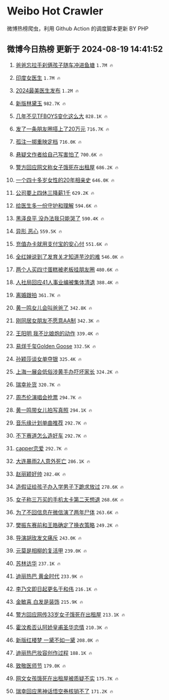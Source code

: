 # Weibo Hot Crawler 



微博热榜爬虫，利用 Github Action 的调度脚本更新 BY PHP 


## 微博今日热榜 更新于 2024-08-19 14:41:52 
1. [爸爸忘拉手刹俩孩子随车冲进鱼塘](https://s.weibo.com/weibo?q=%23%E7%88%B8%E7%88%B8%E5%BF%98%E6%8B%89%E6%89%8B%E5%88%B9%E4%BF%A9%E5%AD%A9%E5%AD%90%E9%9A%8F%E8%BD%A6%E5%86%B2%E8%BF%9B%E9%B1%BC%E5%A1%98%23&t=31&band_rank=1&Refer=top) `1.7M 🔥` 

1. [印度女医生](https://s.weibo.com/weibo?q=%23%E5%8D%B0%E5%BA%A6%E5%A5%B3%E5%8C%BB%E7%94%9F%23&t=31&band_rank=2&Refer=top) `1.7M 🔥` 

1. [2024最美医生发布](https://s.weibo.com/weibo?q=%232024%E6%9C%80%E7%BE%8E%E5%8C%BB%E7%94%9F%E5%8F%91%E5%B8%83%23&t=31&band_rank=3&Refer=top) `1.2M 🔥` 

1. [新版林黛玉](https://s.weibo.com/weibo?q=%E6%96%B0%E7%89%88%E6%9E%97%E9%BB%9B%E7%8E%89&t=31&band_rank=4&Refer=top) `982.7K 🔥` 

1. [几年不见TFBOYS变化这么大](https://s.weibo.com/weibo?q=%E5%87%A0%E5%B9%B4%E4%B8%8D%E8%A7%81TFBOYS%E5%8F%98%E5%8C%96%E8%BF%99%E4%B9%88%E5%A4%A7&t=31&band_rank=5&Refer=top) `828.1K 🔥` 

1. [发了一条朋友圈搭上了20万元](https://s.weibo.com/weibo?q=%23%E5%8F%91%E4%BA%86%E4%B8%80%E6%9D%A1%E6%9C%8B%E5%8F%8B%E5%9C%88%E6%90%AD%E4%B8%8A%E4%BA%8620%E4%B8%87%E5%85%83%23&t=31&band_rank=6&Refer=top) `716.7K 🔥` 

1. [孤注一掷重映定档](https://s.weibo.com/weibo?q=%E5%AD%A4%E6%B3%A8%E4%B8%80%E6%8E%B7%E9%87%8D%E6%98%A0%E5%AE%9A%E6%A1%A3&t=31&band_rank=7&Refer=top) `716.0K 🔥` 

1. [悬疑文作者给自己写害怕了](https://s.weibo.com/weibo?q=%E6%82%AC%E7%96%91%E6%96%87%E4%BD%9C%E8%80%85%E7%BB%99%E8%87%AA%E5%B7%B1%E5%86%99%E5%AE%B3%E6%80%95%E4%BA%86&t=31&band_rank=8&Refer=top) `700.6K 🔥` 

1. [警方回应网文称女子饿死在出租屋](https://s.weibo.com/weibo?q=%23%E8%AD%A6%E6%96%B9%E5%9B%9E%E5%BA%94%E7%BD%91%E6%96%87%E7%A7%B0%E5%A5%B3%E5%AD%90%E9%A5%BF%E6%AD%BB%E5%9C%A8%E5%87%BA%E7%A7%9F%E5%B1%8B%23&t=31&band_rank=9&Refer=top) `686.2K 🔥` 

1. [一个四十多岁女性的20年相亲史](https://s.weibo.com/weibo?q=%23%E4%B8%80%E4%B8%AA%E5%9B%9B%E5%8D%81%E5%A4%9A%E5%B2%81%E5%A5%B3%E6%80%A7%E7%9A%8420%E5%B9%B4%E7%9B%B8%E4%BA%B2%E5%8F%B2%23&t=31&band_rank=10&Refer=top) `646.0K 🔥` 

1. [公司要上四休三降薪1千](https://s.weibo.com/weibo?q=%23%E5%85%AC%E5%8F%B8%E8%A6%81%E4%B8%8A%E5%9B%9B%E4%BC%91%E4%B8%89%E9%99%8D%E8%96%AA1%E5%8D%83%23&t=31&band_rank=11&Refer=top) `629.2K 🔥` 

1. [给医生多一份守护和理解](https://s.weibo.com/weibo?q=%23%E7%BB%99%E5%8C%BB%E7%94%9F%E5%A4%9A%E4%B8%80%E4%BB%BD%E5%AE%88%E6%8A%A4%E5%92%8C%E7%90%86%E8%A7%A3%23&t=31&band_rank=12&Refer=top) `594.6K 🔥` 

1. [黑泽良平 没办法我只能哭了](https://s.weibo.com/weibo?q=%E9%BB%91%E6%B3%BD%E8%89%AF%E5%B9%B3%20%E6%B2%A1%E5%8A%9E%E6%B3%95%E6%88%91%E5%8F%AA%E8%83%BD%E5%93%AD%E4%BA%86&t=31&band_rank=13&Refer=top) `590.4K 🔥` 

1. [异形 恶心](https://s.weibo.com/weibo?q=%E5%BC%82%E5%BD%A2%20%E6%81%B6%E5%BF%83&t=31&band_rank=14&Refer=top) `559.5K 🔥` 

1. [充值办卡就用支付宝的安心付](https://s.weibo.com/weibo?q=%23%E5%85%85%E5%80%BC%E5%8A%9E%E5%8D%A1%E5%B0%B1%E7%94%A8%E6%94%AF%E4%BB%98%E5%AE%9D%E7%9A%84%E5%AE%89%E5%BF%83%E4%BB%98%23&t=31&band_rank=15&Refer=top) `551.6K 🔥` 

1. [全红婵说到了发育关才知道芋汐的难](https://s.weibo.com/weibo?q=%23%E5%85%A8%E7%BA%A2%E5%A9%B5%E8%AF%B4%E5%88%B0%E4%BA%86%E5%8F%91%E8%82%B2%E5%85%B3%E6%89%8D%E7%9F%A5%E9%81%93%E8%8A%8B%E6%B1%90%E7%9A%84%E9%9A%BE%23&t=31&band_rank=16&Refer=top) `546.0K 🔥` 

1. [两个人买四寸蛋糕被老板挂朋友圈](https://s.weibo.com/weibo?q=%23%E4%B8%A4%E4%B8%AA%E4%BA%BA%E4%B9%B0%E5%9B%9B%E5%AF%B8%E8%9B%8B%E7%B3%95%E8%A2%AB%E8%80%81%E6%9D%BF%E6%8C%82%E6%9C%8B%E5%8F%8B%E5%9C%88%23&t=31&band_rank=17&Refer=top) `480.6K 🔥` 

1. [人社局回应41人事业编被集体清退](https://s.weibo.com/weibo?q=%23%E4%BA%BA%E7%A4%BE%E5%B1%80%E5%9B%9E%E5%BA%9441%E4%BA%BA%E4%BA%8B%E4%B8%9A%E7%BC%96%E8%A2%AB%E9%9B%86%E4%BD%93%E6%B8%85%E9%80%80%23&t=31&band_rank=18&Refer=top) `388.4K 🔥` 

1. [离婚跟拍](https://s.weibo.com/weibo?q=%E7%A6%BB%E5%A9%9A%E8%B7%9F%E6%8B%8D&t=31&band_rank=19&Refer=top) `361.7K 🔥` 

1. [黄一鸣女儿会叫爸爸了](https://s.weibo.com/weibo?q=%23%E9%BB%84%E4%B8%80%E9%B8%A3%E5%A5%B3%E5%84%BF%E4%BC%9A%E5%8F%AB%E7%88%B8%E7%88%B8%E4%BA%86%23&t=31&band_rank=20&Refer=top) `342.8K 🔥` 

1. [刚同居女朋友不愿意AA制](https://s.weibo.com/weibo?q=%23%E5%88%9A%E5%90%8C%E5%B1%85%E5%A5%B3%E6%9C%8B%E5%8F%8B%E4%B8%8D%E6%84%BF%E6%84%8FAA%E5%88%B6%23&t=31&band_rank=21&Refer=top) `342.3K 🔥` 

1. [王阳明 我不比娘炮的动作](https://s.weibo.com/weibo?q=%E7%8E%8B%E9%98%B3%E6%98%8E%20%E6%88%91%E4%B8%8D%E6%AF%94%E5%A8%98%E7%82%AE%E7%9A%84%E5%8A%A8%E4%BD%9C&t=31&band_rank=22&Refer=top) `339.4K 🔥` 

1. [易烊千玺Golden Goose](https://s.weibo.com/weibo?q=%E6%98%93%E7%83%8A%E5%8D%83%E7%8E%BAGolden%20Goose&t=31&band_rank=23&Refer=top) `332.5K 🔥` 

1. [孙颖莎谈女单夺银](https://s.weibo.com/weibo?q=%23%E5%AD%99%E9%A2%96%E8%8E%8E%E8%B0%88%E5%A5%B3%E5%8D%95%E5%A4%BA%E9%93%B6%23&t=31&band_rank=24&Refer=top) `325.4K 🔥` 

1. [上海一展会低俗涉黄手办吓坏家长](https://s.weibo.com/weibo?q=%23%E4%B8%8A%E6%B5%B7%E4%B8%80%E5%B1%95%E4%BC%9A%E4%BD%8E%E4%BF%97%E6%B6%89%E9%BB%84%E6%89%8B%E5%8A%9E%E5%90%93%E5%9D%8F%E5%AE%B6%E9%95%BF%23&t=31&band_rank=25&Refer=top) `324.2K 🔥` 

1. [瑞幸补货](https://s.weibo.com/weibo?q=%23%E7%91%9E%E5%B9%B8%E8%A1%A5%E8%B4%A7%23&t=31&band_rank=26&Refer=top) `320.7K 🔥` 

1. [周杰伦演唱会抢票](https://s.weibo.com/weibo?q=%E5%91%A8%E6%9D%B0%E4%BC%A6%E6%BC%94%E5%94%B1%E4%BC%9A%E6%8A%A2%E7%A5%A8&t=31&band_rank=27&Refer=top) `294.7K 🔥` 

1. [黄一鸣带女儿拍写真照](https://s.weibo.com/weibo?q=%23%E9%BB%84%E4%B8%80%E9%B8%A3%E5%B8%A6%E5%A5%B3%E5%84%BF%E6%8B%8D%E5%86%99%E7%9C%9F%E7%85%A7%23&t=31&band_rank=28&Refer=top) `294.1K 🔥` 

1. [音乐缘计划单曲推荐](https://s.weibo.com/weibo?q=%E9%9F%B3%E4%B9%90%E7%BC%98%E8%AE%A1%E5%88%92%E5%8D%95%E6%9B%B2%E6%8E%A8%E8%8D%90&t=31&band_rank=29&Refer=top) `292.7K 🔥` 

1. [不下赛道怎么造好车](https://s.weibo.com/weibo?q=%23%E4%B8%8D%E4%B8%8B%E8%B5%9B%E9%81%93%E6%80%8E%E4%B9%88%E9%80%A0%E5%A5%BD%E8%BD%A6%23&t=31&band_rank=30&Refer=top) `292.7K 🔥` 

1. [capper恋爱](https://s.weibo.com/weibo?q=capper%E6%81%8B%E7%88%B1&t=31&band_rank=31&Refer=top) `292.7K 🔥` 

1. [大连暴雨2人意外死亡](https://s.weibo.com/weibo?q=%23%E5%A4%A7%E8%BF%9E%E6%9A%B4%E9%9B%A82%E4%BA%BA%E6%84%8F%E5%A4%96%E6%AD%BB%E4%BA%A1%23&t=31&band_rank=32&Refer=top) `286.1K 🔥` 

1. [赵丽颖好帅](https://s.weibo.com/weibo?q=%E8%B5%B5%E4%B8%BD%E9%A2%96%E5%A5%BD%E5%B8%85&t=31&band_rank=33&Refer=top) `282.4K 🔥` 

1. [造假证给孩子办入学男子下跪求放过](https://s.weibo.com/weibo?q=%23%E9%80%A0%E5%81%87%E8%AF%81%E7%BB%99%E5%AD%A9%E5%AD%90%E5%8A%9E%E5%85%A5%E5%AD%A6%E7%94%B7%E5%AD%90%E4%B8%8B%E8%B7%AA%E6%B1%82%E6%94%BE%E8%BF%87%23&t=31&band_rank=34&Refer=top) `278.6K 🔥` 

1. [女子称三万买的手机太卡第二天想退](https://s.weibo.com/weibo?q=%23%E5%A5%B3%E5%AD%90%E7%A7%B0%E4%B8%89%E4%B8%87%E4%B9%B0%E7%9A%84%E6%89%8B%E6%9C%BA%E5%A4%AA%E5%8D%A1%E7%AC%AC%E4%BA%8C%E5%A4%A9%E6%83%B3%E9%80%80%23&t=31&band_rank=35&Refer=top) `268.6K 🔥` 

1. [为了不回信息在微信演了两年尸体](https://s.weibo.com/weibo?q=%23%E4%B8%BA%E4%BA%86%E4%B8%8D%E5%9B%9E%E4%BF%A1%E6%81%AF%E5%9C%A8%E5%BE%AE%E4%BF%A1%E6%BC%94%E4%BA%86%E4%B8%A4%E5%B9%B4%E5%B0%B8%E4%BD%93%23&t=31&band_rank=36&Refer=top) `263.6K 🔥` 

1. [樊振东赛前和王皓确定了换衣策略](https://s.weibo.com/weibo?q=%23%E6%A8%8A%E6%8C%AF%E4%B8%9C%E8%B5%9B%E5%89%8D%E5%92%8C%E7%8E%8B%E7%9A%93%E7%A1%AE%E5%AE%9A%E4%BA%86%E6%8D%A2%E8%A1%A3%E7%AD%96%E7%95%A5%23&t=31&band_rank=37&Refer=top) `249.2K 🔥` 

1. [导演胡玫发文痛斥](https://s.weibo.com/weibo?q=%E5%AF%BC%E6%BC%94%E8%83%A1%E7%8E%AB%E5%8F%91%E6%96%87%E7%97%9B%E6%96%A5&t=31&band_rank=38&Refer=top) `243.0K 🔥` 

1. [元莫是相柳的复活甲](https://s.weibo.com/weibo?q=%E5%85%83%E8%8E%AB%E6%98%AF%E7%9B%B8%E6%9F%B3%E7%9A%84%E5%A4%8D%E6%B4%BB%E7%94%B2&t=31&band_rank=39&Refer=top) `239.0K 🔥` 

1. [苏林访华](https://s.weibo.com/weibo?q=%23%E8%8B%8F%E6%9E%97%E8%AE%BF%E5%8D%8E%23&t=31&band_rank=40&Refer=top) `237.1K 🔥` 

1. [迪丽热巴 黄金时代](https://s.weibo.com/weibo?q=%E8%BF%AA%E4%B8%BD%E7%83%AD%E5%B7%B4%20%E9%BB%84%E9%87%91%E6%97%B6%E4%BB%A3&t=31&band_rank=41&Refer=top) `233.9K 🔥` 

1. [李乃文即日起更名于和伟](https://s.weibo.com/weibo?q=%E6%9D%8E%E4%B9%83%E6%96%87%E5%8D%B3%E6%97%A5%E8%B5%B7%E6%9B%B4%E5%90%8D%E4%BA%8E%E5%92%8C%E4%BC%9F&t=31&band_rank=42&Refer=top) `216.1K 🔥` 

1. [金敏喜 白发是装饰](https://s.weibo.com/weibo?q=%E9%87%91%E6%95%8F%E5%96%9C%20%E7%99%BD%E5%8F%91%E6%98%AF%E8%A3%85%E9%A5%B0&t=31&band_rank=43&Refer=top) `215.9K 🔥` 

1. [警方回应网传33岁女子饿死在出租屋](https://s.weibo.com/weibo?q=%23%E8%AD%A6%E6%96%B9%E5%9B%9E%E5%BA%94%E7%BD%91%E4%BC%A033%E5%B2%81%E5%A5%B3%E5%AD%90%E9%A5%BF%E6%AD%BB%E5%9C%A8%E5%87%BA%E7%A7%9F%E5%B1%8B%23&t=31&band_rank=44&Refer=top) `213.1K 🔥` 

1. [霍汶希否认阿娇皇甫圣华恋情](https://s.weibo.com/weibo?q=%23%E9%9C%8D%E6%B1%B6%E5%B8%8C%E5%90%A6%E8%AE%A4%E9%98%BF%E5%A8%87%E7%9A%87%E7%94%AB%E5%9C%A3%E5%8D%8E%E6%81%8B%E6%83%85%23&t=31&band_rank=45&Refer=top) `210.3K 🔥` 

1. [新版红楼梦 一黛不如一黛](https://s.weibo.com/weibo?q=%E6%96%B0%E7%89%88%E7%BA%A2%E6%A5%BC%E6%A2%A6%20%E4%B8%80%E9%BB%9B%E4%B8%8D%E5%A6%82%E4%B8%80%E9%BB%9B&t=31&band_rank=46&Refer=top) `208.0K 🔥` 

1. [迪丽热巴妆容创作过程](https://s.weibo.com/weibo?q=%23%E8%BF%AA%E4%B8%BD%E7%83%AD%E5%B7%B4%E5%A6%86%E5%AE%B9%E5%88%9B%E4%BD%9C%E8%BF%87%E7%A8%8B%23&t=31&band_rank=47&Refer=top) `188.1K 🔥` 

1. [致敬医师节](https://s.weibo.com/weibo?q=%23%E8%87%B4%E6%95%AC%E5%8C%BB%E5%B8%88%E8%8A%82%23&t=31&band_rank=48&Refer=top) `179.0K 🔥` 

1. [网文女孩饿死在出租屋被质疑不实](https://s.weibo.com/weibo?q=%23%E7%BD%91%E6%96%87%E5%A5%B3%E5%AD%A9%E9%A5%BF%E6%AD%BB%E5%9C%A8%E5%87%BA%E7%A7%9F%E5%B1%8B%E8%A2%AB%E8%B4%A8%E7%96%91%E4%B8%8D%E5%AE%9E%23&t=31&band_rank=49&Refer=top) `175.7K 🔥` 

1. [瑞幸回应黑神话悟空券核销不了](https://s.weibo.com/weibo?q=%23%E7%91%9E%E5%B9%B8%E5%9B%9E%E5%BA%94%E9%BB%91%E7%A5%9E%E8%AF%9D%E6%82%9F%E7%A9%BA%E5%88%B8%E6%A0%B8%E9%94%80%E4%B8%8D%E4%BA%86%23&t=31&band_rank=50&Refer=top) `171.2K 🔥` 

